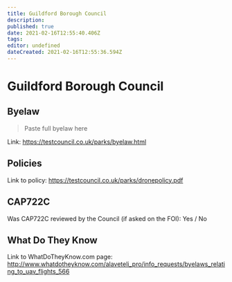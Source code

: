 ```yaml
---
title: Guildford Borough Council
description: 
published: true
date: 2021-02-16T12:55:40.406Z
tags: 
editor: undefined
dateCreated: 2021-02-16T12:55:36.594Z
---
```


# Guildford Borough Council


## Byelaw
> Paste full byelaw here

Link:
https://testcouncil.co.uk/parks/byelaw.html

## Policies
Link to policy:
https://testcouncil.co.uk/parks/dronepolicy.pdf

## CAP722C

Was CAP722C reviewed by the Council (if asked on the FOI): Yes / No

## What Do They Know

Link to WhatDoTheyKnow.com page:
http://www.whatdotheyknow.com/alaveteli_pro/info_requests/byelaws_relating_to_uav_flights_566

